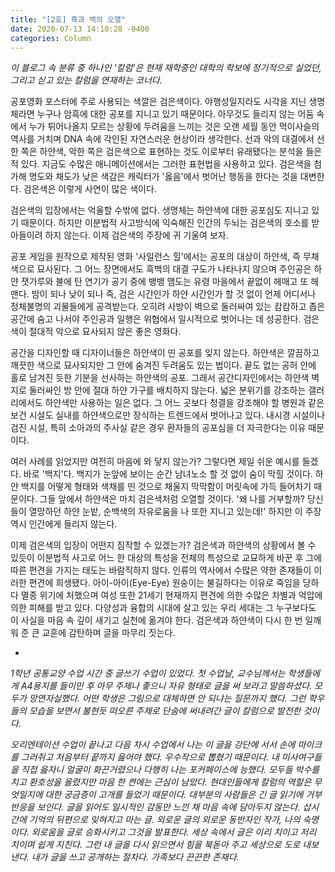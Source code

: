 ```yaml
---
title: "[2호] 흑과 백의 오열"
date: 2020-07-13 14:10:28 -0400
categories: Column
---
```


*이 블로그 속 분류 중 하나인 '칼럼'은 현재 재학중인 대학의 학보에 정기적으로 실었던, 그리고 싣고 있는 칼럼을 연재하는 코너다.*


 공포영화 포스터에 주로 사용되는 색깔은 검은색이다. 야행성일지라도 시각을 지닌 생명체라면 누구나 암흑에 대한 공포를 지니고 있기 때문이다. 아무것도 들리지 않는 어둠 속에서 누가 튀어나올지 모르는 상황에 두려움을 느끼는 것은 오랜 세월 동안 먹이사슬의 역사를 거치며 DNA 속에 각인된 자연스러운 현상이라 생각한다. 선과 악의 대결에서 선한 쪽은 하얀색, 악한 쪽은 검은색으로 표현하는 것도 이로부터 유래됐다는 분석을 들은 적 있다. 지금도 수많은 애니메이션에서는 그러한 표현법을 사용하고 있다. 검은색을 첨가해 명도와 채도가 낮은 색감은 캐릭터가 '옳음'에서 벗어난 행동을 한다는 것을 대변한다. 검은색은 이렇게 사연이 많은 색이다.

 검은색의 입장에서는 억울할 수밖에 없다. 생명체는 하얀색에 대한 공포심도 지니고 있기 때문이다. 하지만 이분법적 사고방식에 익숙해진 인간의 두뇌는 검은색의 호소를 받아들이려 하지 않는다. 이제 검은색의 주장에 귀 기울여 보자.

 공포 게임을 원작으로 제작된 영화 '사일런스 힐'에서는 공포의 대상이 하얀색, 즉 무채색으로 묘사된다. 그 어느 장면에서도 흑백의 대결 구도가 나타나지 않으며 주인공은 하얀 잿가루와 불에 탄 연기가 공기 중에 뱅뱅 맴도는 유령 마을에서 끝없이 헤매고 또 헤맨다. 밤이 되나 낮이 되나 즉, 검은 시간인가 하얀 시간인가 할 것 없이 언제 어디서나 정체불명의 괴물들에게 공격받는다. 오히려 사방이 벽으로 둘러싸여 있는 캄캄하고 좁은 공간에 숨고 나서야 주인공과 일행은 위협에서 일시적으로 벗어나는 데 성공한다. 검은색이 절대적 악으로 묘사되지 않은 좋은 영화다.

 공간을 디자인할 때 디자이너들은 하얀색이 띤 공포를 잊지 않는다. 하얀색은 깔끔하고 깨끗한 색으로 묘사되지만 그 안에 숨겨진 두려움도 있는 법이다. 끝도 없는 공허 안에 홀로 남겨진 듯한 기분을 선사하는 하얀색의 공포. 그래서 공간디자인에서는 하얀색 벽지로 둘러싸인 방 안에 절대 하얀 가구를 배치하지 않는다. 넓은 분위기를 강조하는 갤러리에서도 하얀색만 사용하는 일은 없다. 그 어느 곳보다 청결을 강조해야 할 병원과 같은 보건 시설도 실내를 하얀색으로만 장식하는 트렌드에서 벗어나고 있다. 내시경 시설이나 검진 시설, 특히 소아과의 주사실 같은 경우 환자들의 공포심을 더 자극한다는 이유 때문이다.

 여러 사례를 읽었지만 여전히 마음에 와 닿지 않는가? 그렇다면 제일 쉬운 예시를 들겠다. 바로 '백지'다. 백지가 눈앞에 보이는 순간 남녀노소 할 것 없이 숨이 막힐 것이다. 하얀 백지를 어떻게 형태와 색채를 띤 것으로 채울지 막막함이 머릿속에 가득 들어차기 때문이다. 그들 앞에서 하얀색은 마치 검은색처럼 오열할 것이다. '왜 나를 거부할까? 당신들이 열망하던 하얀 눈밭, 순백색의 자유로움을 나 또한 지니고 있는데!' 하지만 이 주장 역시 인간에게 들리지 않는다.

 이제 검은색의 입장이 어떤지 짐작할 수 있겠는가? 검은색과 하얀색의 상황에서 볼 수 있듯이 이분법적 사고로 어느 한 대상의 특성을 전체의 특성으로 교묘하게 바꾼 후 그에 따른 편견을 가지는 태도는 바람직하지 않다. 인류의 역사에서 수많은 약한 존재들이 이러한 편견에 희생됐다. 아이-아이(Eye-Eye) 원숭이는 불길하다는 이유로 죽임을 당하다 멸종 위기에 처했으며 여성 또한 21세기 현재까지 편견에 의한 수많은 차별과 억압에 의한 피해를 받고 있다. 다양성과 융합의 시대에 살고 있는 우리 세대는 그 누구보다도 이 사실을 마음 속 깊이 새기고 실천에 옮겨야 한다. 검은색과 하얀색이 다시 한 번 일깨워 준 큰 교훈에 감탄하며 글을 마무리 짓는다.

-

*1학년 공통교양 수업 시간 중 글쓰기 수업이 있었다. 첫 수업날, 교수님께서는 학생들에게 A4용지를 들이민 후 아무 주제나 좋으니 자유 형태로 글을 써 보라고 말씀하셨다. 모두가 망연자실했다. 어떤 학생은 그림으로 대체하면 안 되냐는 질문까지 했다. 그런 학우들의 모습을 보면서 불현듯 떠오른 주제로 단숨에 써내려간 글이 칼럼으로 발전한 것이다.*

*오리엔테이션 수업이 끝나고 다음 차시 수업에서 나는 이 글을 강단에 서서 손에 마이크를 그러쥐고 처음부터 끝까지 읊어야 했다. 우수작으로 뽑혔기 때문이다. 내 미사여구들을 직접 읊자니 얼굴이 화끈거렸으나 다행히 나는 포커페이스에 능했다. 모두들 박수를 치고 환호성을 올렸지만 마음 한 켠에는 근심이 남았다. 현대인들에게 칼럼의 역할은 무엇일지에 대한 궁금증이 고개를 들었기 때문이다. 대부분의 사람들은 긴 글 읽기에 거부 반응을 보인다. 글을 읽어도 일시적인 감동만 느낀 채 마음 속에 담아두지 않는다. 삽시간에 기억의 뒤편으로 잊혀지고 마는 글. 외로운 글의 외로운 동반자인 작가, 나의 숙명이다. 외로움을 글로 승화시키고 그것을 발표한다. 세상 속에서 글은 이리 치이고 저리 치이며 쉽게 지친다. 그런 내 글을 다시 읽으면서 힘을 북돋아 주고 세상으로 도로 내보낸다. 내가 글을 쓰고 공개하는 절차다. 가족보다 끈끈한 존재다.*
